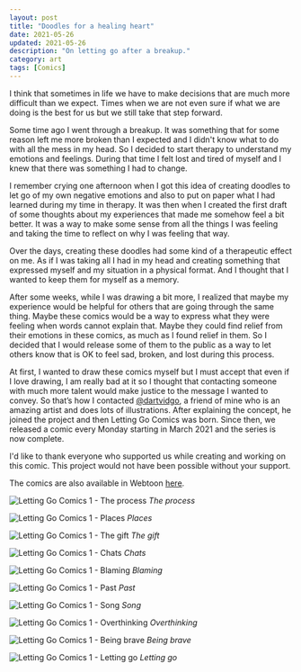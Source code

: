 ```yaml
---
layout: post
title: "Doodles for a healing heart"
date: 2021-05-26
updated: 2021-05-26
description: "On letting go after a breakup."
category: art
tags: [Comics]
---
```


I think that sometimes in life we have to make decisions that are much more difficult than we expect. Times when we are not even sure if what we are doing is the best for us but we still take that step forward.

Some time ago I went through a breakup. It was something that for some reason left me more broken than I expected and I didn't know what to do with all the mess in my head. So I decided to start therapy to understand my emotions and feelings. During that time I felt lost and tired of myself and I knew that there was something I had to change.

I remember crying one afternoon when I got this idea of creating doodles to let go of my own negative emotions and also to put on paper what I had learned during my time in therapy. It was then when I created the first draft of some thoughts about my experiences that made me somehow feel a bit better. It was a way to make some sense from all the things I was feeling and taking the time to reflect on why I was feeling that way.

Over the days, creating these doodles had some kind of a therapeutic effect on me. As if I was taking all I had in my head and creating something that expressed myself and my situation in a physical format. And I thought that I wanted to keep them for myself as a memory.

After some weeks, while I was drawing a bit more, I realized that maybe my experience would be helpful for others that are going through the same thing. Maybe these comics would be a way to express what they were feeling when words cannot explain that. Maybe they could find relief from their emotions in these comics, as much as I found relief in them. So I decided that I would release some of them to the public as a way to let others know that is OK to feel sad, broken, and lost during this process.

At first, I wanted to draw these comics myself but I must accept that even if I love drawing, I am really bad at it so I thought that contacting someone with much more talent would make justice to the message I wanted to convey. So that’s how I contacted [@dartvidgo](https://www.instagram.com/dartvidgo/), a friend of mine who is an amazing artist and does lots of illustrations. After explaining the concept, he joined the project and then Letting Go Comics was born. Since then, we released a comic every Monday starting in March 2021 and the series is now complete.

I'd like to thank everyone who supported us while creating and working on this comic. This project would not have been possible without your support.

The comics are also available in Webtoon [here](https://www.webtoons.com/en/challenge/letting-go-comics/list?title_no=628509).

![Letting Go Comics 1 - The process](./posts/images/letting_go_001.jpg "The process")
*The process*

![Letting Go Comics 1 - Places](./posts/images/letting_go_002.jpg "Places")
*Places*

![Letting Go Comics 1 - The gift](./posts/images/letting_go_003.jpg "The gift")
*The gift*

![Letting Go Comics 1 - Chats](./posts/images/letting_go_004.jpg "Chats")
*Chats*

![Letting Go Comics 1 - Blaming](./posts/images/letting_go_005.jpg "Blaming")
*Blaming*

![Letting Go Comics 1 - Past](./posts/images/letting_go_006.jpg "Past")
*Past*

![Letting Go Comics 1 - Song](./posts/images/letting_go_007.jpg "Song")
*Song*

![Letting Go Comics 1 - Overthinking](./posts/images/letting_go_008.jpg "Overthinking")
*Overthinking*

![Letting Go Comics 1 - Being brave](./posts/images/letting_go_009.jpg "Being brave")
*Being brave*

![Letting Go Comics 1 - Letting go](./posts/images/letting_go_010.jpg "Letting go")
*Letting go*
